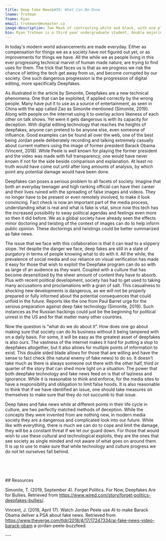 ```yaml
---
title: Deep Fake News&#58; What Can Be Done
lname: Trotman
fname: Ryan
email: trotmanr@mcmaster.ca
image-description: Two Mask of contrasting white and black, with one placed in front of the other. With a red to orange gradient background.
bio: Ryan Trotman is a third year undergraduate student, double majoring in multimedia and communication, at McMaster University. Living in Hamilton Ontario, Ryan is an aspiring photographer and graphic designer, going by the name of The West Line Sight on instagram. Ryan has many media related interests with notable ones being editing, filming and writing for projects.
---
```


In today's modern world advancements are made everyday. Either as compensation
for things we as a society have not figured out yet, or as improvements for
things we have. All the while we as people living in this ever progressing
technical marvel of human made nature, are trying to find uses for them. The
trick that faces us is that as we progress we risk the chance of letting the
tech get away from us, and become corrupted by our society. One such dangerous
progression is the progression of digital editing, more specifically Deepfakes.

As illustrated in the article by Simonite, Deepfakes are a new technical
phenomena. One that can be exploited, if applied correctly by the wrong people.
Many have put it to use as a source of entertainment, as seen in China with the
app called Zao as Simonite mentioned (Simonite, 2019). Along with people on the
internet using it to overlay actors likeness of each other on talk shows. Yet
were it gets dangerous is with its capacity for deception. With digital editing
technology that reaches the heights of deepfakes, anyone can pretend to be
anyone else, even someone of influence. Good examples can be found all over the
web, one of the best being Jordan peele deliberately recording and talking
extremely casually about current matters using the image of former president
Barack Obama (Vincent, 2018). While Peele is well known for playing the former
president and the video was made with full transparency, one would have never
known if not for the side beside comparison and explanation. At least no truth
would have come out until after long amounts of analysis, by which point any
potential damage would have been done.

Deepfakes can poses a serious problem to all facets of society. Imagine that
both an everyday teenager and high ranking official can have their career and
their lives ruined with the spreading of false images and videos. They no longer
have to be present or even remotely involved, to make it look convincing. Fact
check is now an important part of the media process, understanding what is real
and what is fake is vital, since now this tech has the increased possibility to
sway political agendas and feelings even more so then it did before. We as a
global society have already seen the effects minor doctoring and twisting of the
context of images can do to help inform public opinion. These doctorings and
twistings could be better summarized as fake news.

The issue that we face with this collaboration is that it can lead to a slippery
slope. Yet despite the danger we face, deep fakes are still in a state of
purgatory in terms of people knowing what to do with it. All the while, the
prevalence of social media and our reliance on visual verification has made it
easy for those that wish to exploit the Deepfake program can do so with as large
of an audience as they want. Coupled with a culture that has become desensitized
by the sheer amount of content they have to absorb. Plus with recent political
development, society has had to get used to taking many accusations and
proclamations with a grain of salt. This casualness to shocking new developments
is dangerous, as we will not be properly prepared or fully informed about the
potential consequences that could unfold in the future. Reports like the one
from Paul Barret urge for the serious preparation against deep fake technology
(Simonite, 2019). Such instances as the Russian hackings could just be the
beginning for political unrest in the US and for that matter many other
countries.

Now the question is “what do we do about it”. How does one go about making sure
that society can do its business without it being tampered with on a daily
basis. For some, it will be easy as the greatest asset of deepfakes is also
ours. The vastness of the internet makes it hard for putting a stop to deepfakes
altogether, but it also allows for multiple points of information to exist. This
double sided blade allows for those that are willing and have the sense to fact
check (the natural enemy of fake news) to do so. It doesn’t take much as there
is always someone out there with the other half, third or quarter of the story
that can shed more light on a situation. The power that both deepfake technology
and fake news feed on is that of laziness and ignorance. While it is reasonable
to think and enforce, for the media sites to have a responsibility and
obligation to limit false hoods. It is also reasonable to think that if we have
identified an issue, one should take measures on themselves to make sure that
they do not succumb to that issue.

Deep fakes and fake news while at different points in their life cycle in
culture, are two perfectly matched methods of deception. While the concepts they
were invented from are nothing new, in modern media society they are a dangerous
and complicated look into our future. While like with everything, there is much
we can do to cope and limit the damage, they will be a constant threat if we let
our guard down. For those that would wish to use these cultural and
technological exploits, they are the ones that see society as single minded and
not aware of what goes on around them. It is up to use to make sure that while
technology and culture progress we do not let ourselves fall behind.

 

 

\#\# Resources

Simonite, T. (2019, September 4). Forget Politics. For Now, Deepfakes Are for
Bullies. Retrieved from
https://www.wired.com/story/forget-politics-deepfakes-bullies/.

Vincent, J. (2018, April 17). Watch Jordan Peele use AI to make Barack Obama
deliver a PSA about fake news. Retrieved from
https://www.theverge.com/tldr/2018/4/17/17247334/ai-fake-news-video-barack-obam
a-jordan-peele-buzzfeed.

\---
